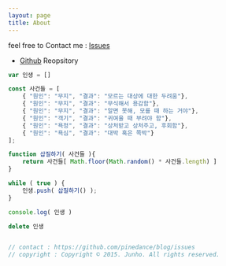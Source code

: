 ```yaml
---
layout: page
title: About
---
```



feel free to Contact me : [Issues](//github.com/pinedance/pinedance.github.io/issues)

* [Github](https://github.com/pinedance) Reopsitory

```javascript
var 인생 = []

const 사건들 = [
	{ "원인": "무지", "결과": "모르는 대상에 대한 두려움"},
	{ "원인": "무지", "결과": "무식해서 용감함"},
	{ "원인": "무지", "결과": "알면 못해, 모를 때 하는 거야"},
	{ "원인": "객기", "결과": "귀여울 때 부려야 함"},
	{ "원인": "욕정", "결과": "상처받고 상처주고, 후회함"},
	{ "원인": "욕심", "결과": "대박 혹은 쪽박"}
];

function 삽질하기( 사건들 ){
	return 사건들[ Math.floor(Math.random() * 사건들.length) ]
}

while ( true ) {
	인생.push( 삽질하기() );
}

console.log( 인생 )

delete 인생


// contact : https://github.com/pinedance/blog/issues
// copyright : Copyright © 2015. Junho. All rights reserved.
```
